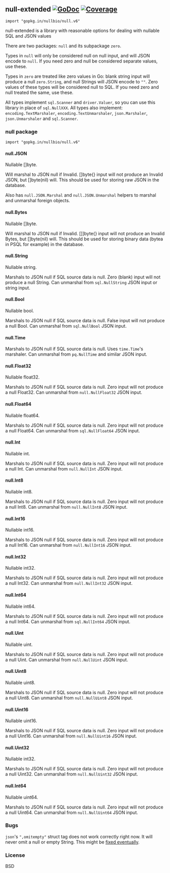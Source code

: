 ## null-extended [![GoDoc](https://godoc.org/github.com/nullbio/null?status.svg)](https://godoc.org/github.com/nullbio/null) [![Coverage](http://gocover.io/_badge/github.com/nullbio/null)](http://gocover.io/github.com/nullbio/null)
`import "gopkg.in/nullbio/null.v6"`

null-extended is a library with reasonable options for dealing with nullable SQL and JSON values

There are two packages: `null` and its subpackage `zero`.

Types in `null` will only be considered null on null input, and will JSON encode to `null`. If you need zero and null be considered separate values, use these.

Types in `zero` are treated like zero values in Go: blank string input will produce a null `zero.String`, and null Strings will JSON encode to `""`. Zero values of these types will be considered null to SQL. If you need zero and null treated the same, use these.

All types implement `sql.Scanner` and `driver.Valuer`, so you can use this library in place of `sql.NullXXX`. All types also implement: `encoding.TextMarshaler`, `encoding.TextUnmarshaler`, `json.Marshaler`, `json.Unmarshaler` and `sql.Scanner`.

### null package

`import "gopkg.in/nullbio/null.v6"`

#### null.JSON
Nullable []byte.

Will marshal to JSON null if Invalid. []byte{} input will not produce an Invalid JSON, but []byte(nil) will. This should be used for storing raw JSON in the database.

Also has `null.JSON.Marshal` and `null.JSON.Unmarshal` helpers to marshal and unmarshal foreign objects.

#### null.Bytes
Nullable []byte.

Will marshal to JSON null if Invalid. []]byte{} input will not produce an Invalid Bytes, but []byte(nil) will. This should be used for storing binary data (bytea in PSQL for example) in the database.

#### null.String
Nullable string.

Marshals to JSON null if SQL source data is null. Zero (blank) input will not produce a null String. Can unmarshal from `sql.NullString` JSON input or string input.

#### null.Bool
Nullable bool.

Marshals to JSON null if SQL source data is null. False input will not produce a null Bool. Can unmarshal from `sql.NullBool` JSON input.

#### null.Time

Marshals to JSON null if SQL source data is null. Uses `time.Time`'s marshaler. Can unmarshal from `pq.NullTime` and similar JSON input.

#### null.Float32
Nullable float32.

Marshals to JSON null if SQL source data is null. Zero input will not produce a null Float32. Can unmarshal from `null.NullFloat32` JSON input.

#### null.Float64
Nullable float64.

Marshals to JSON null if SQL source data is null. Zero input will not produce a null Float64. Can unmarshal from `sql.NullFloat64` JSON input.

#### null.Int
Nullable int.

Marshals to JSON null if SQL source data is null. Zero input will not produce a null Int. Can unmarshal from `null.NullInt` JSON input.

#### null.Int8
Nullable int8.

Marshals to JSON null if SQL source data is null. Zero input will not produce a null Int8. Can unmarshal from `null.NullInt8` JSON input.

#### null.Int16
Nullable int16.

Marshals to JSON null if SQL source data is null. Zero input will not produce a null Int16. Can unmarshal from `null.NullInt16` JSON input.

#### null.Int32
Nullable int32.

Marshals to JSON null if SQL source data is null. Zero input will not produce a null Int32. Can unmarshal from `null.NullInt32` JSON input.

#### null.Int64
Nullable int64.

Marshals to JSON null if SQL source data is null. Zero input will not produce a null Int64. Can unmarshal from `sql.NullInt64` JSON input.

#### null.Uint
Nullable uint.

Marshals to JSON null if SQL source data is null. Zero input will not produce a null Uint. Can unmarshal from `null.NullUint` JSON input.

#### null.Uint8
Nullable uint8.

Marshals to JSON null if SQL source data is null. Zero input will not produce a null Uint8. Can unmarshal from `null.NullUint8` JSON input.

#### null.Uint16
Nullable uint16.

Marshals to JSON null if SQL source data is null. Zero input will not produce a null Uint16. Can unmarshal from `null.NullUint16` JSON input.

#### null.Uint32
Nullable int32.

Marshals to JSON null if SQL source data is null. Zero input will not produce a null Uint32. Can unmarshal from `null.NullUint32` JSON input.

#### null.Int64
Nullable uint64.

Marshals to JSON null if SQL source data is null. Zero input will not produce a null Uint64. Can unmarshal from `null.NullUint64` JSON input.

### Bugs
`json`'s `",omitempty"` struct tag does not work correctly right now. It will never omit a null or empty String. This might be [fixed eventually](https://github.com/golang/go/issues/4357).

### License
BSD
